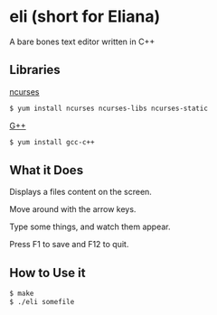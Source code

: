 eli (short for Eliana)
======

A bare bones text editor written in C++

Libraries
---------

[ncurses](https://www.gnu.org/software/ncurses/ncurses.html)

```bash
$ yum install ncurses ncurses-libs ncurses-static
```

[G++](http://gcc.gnu.org/)

```bash
$ yum install gcc-c++
```

What it Does
------------

Displays a files content on the screen.

Move around with the arrow keys.

Type some things, and watch them appear.

Press F1 to save and F12 to quit.

How to Use it
------------

```bash
$ make
$ ./eli somefile
```
